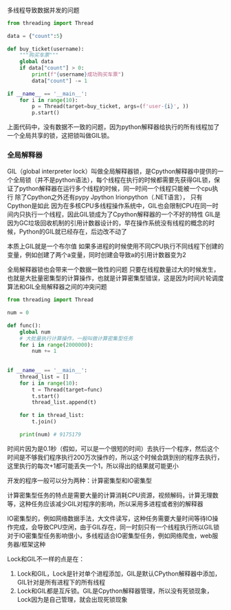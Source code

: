 多线程导致数据并发的问题
```python
from threading import Thread  
  
data = {"count":5}  
  
def buy_ticket(username):  
    """购买车票"""  
    global data  
    if data["count"] > 0:  
        print(f"{username}成功购买车票")  
        data["count"] -= 1  
  
if __name__ == '__main__':  
    for i in range(10):  
        p = Thread(target=buy_ticket, args=(f'user-{i}', ))  
        p.start()
```
上面代码中，没有数据不一致的问题，因为python解释器给执行的所有线程加了一个全局共享的锁，这把锁叫做GIL锁。

### 全局解释器

GIL（global interpreter lock）叫做全局解释器锁，是Cpython解释器中提供的一个全局锁（并不是python语法），每个线程在执行的时候都需要先获得GIL锁，保证了python解释器在运行多个线程的时候，同一时间一个线程只能被一个cpu执行
除了Cpython之外还有pypy Jpython Irionpython（.NET语言），
只有Cpython是如此
因为在多核CPU多线程操作系统中，GIL也会限制CPU在同一时间内只执行一个线程，因此GIL锁成为了Cpython解释器的一个不好的特性
GIL是因为GC垃圾回收机制的引用计数器设计的，早在操作系统没有线程的概念的时候，Python的GIL就已经存在，后边改不动了

本质上GIL就是一个布尔值
如果多进程的时候使用不同CPU执行不同线程下创建的变量，例如创建了两个a变量，同时创建会导致a的引用计数器变为2

全局解释器锁也会带来一个数据一致性的问题
只要在线程数量过大的时候发生，也就是大批量密集型的计算操作，也就是计算密集型错误，这是因为时间片轮调度算法和GIL全局解释器之间的冲突问题

```python 
from threading import Thread  
  
num = 0  
  
def func():  
    global num  
    # 大批量执行计算操作，一般叫做计算密集型任务  
    for i in range(2000000):  
        num += 1  
  
  
if __name__ == '__main__':  
    thread_list = []  
    for i in range(10):  
        t = Thread(target=func)  
        t.start()  
        thread_list.append(t)  
  
    for t in thread_list:  
        t.join()  
  
    print(num) # 9175179
```

时间片因为是0.1秒（假如，可以是一个很短的时间）去执行一个程序，然后这个时间是不够我们程序执行200万次操作的，所以这个时候会跳到别的程序去执行，这里执行的每次+1都可能丢失一个1，所以得出的结果就可能更小

开发的程序一般可以分为两种：计算密集型和IO密集型

计算密集型任务的特点是需要大量的计算消耗CPU资源，视频解码，计算无理数等，这种任务应该减少GIL对程序的影响，所以采用多进程或者别的解释器

IO密集型的，例如网络数据手法，大文件读写，这种任务需要大量时间等待IO操作完成，会导致CPU空闲，由于GIL存在，同一时刻只有一个线程执行所以GIL锁对于IO密集型任务影响很小，多线程适合IO密集型任务，例如网络爬虫，web服务器/框架这种

Lock和GIL不一样的点是在：
1. Lock和GIL，Lock是针对单个进程添加，GIL是默认CPython解释器中添加，GIL针对是所有进程下的所有线程
2. Lock和GIL都是互斥锁。GIL是Cpython解释器管理，所以没有死锁现象，Lock因为是自己管理，就会出现死锁现象
